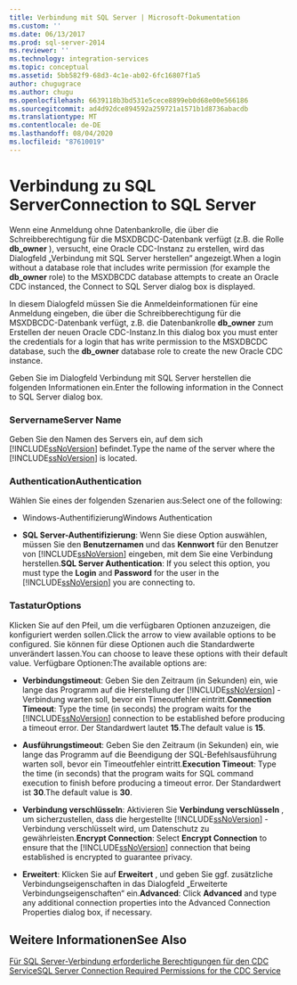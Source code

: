 ```yaml
---
title: Verbindung mit SQL Server | Microsoft-Dokumentation
ms.custom: ''
ms.date: 06/13/2017
ms.prod: sql-server-2014
ms.reviewer: ''
ms.technology: integration-services
ms.topic: conceptual
ms.assetid: 5bb582f9-68d3-4c1e-ab02-6fc16807f1a5
author: chugugrace
ms.author: chugu
ms.openlocfilehash: 6639118b3bd531e5cece8899eb0d68e00e566186
ms.sourcegitcommit: ad4d92dce894592a259721a1571b1d8736abacdb
ms.translationtype: MT
ms.contentlocale: de-DE
ms.lasthandoff: 08/04/2020
ms.locfileid: "87610019"
---
```

# <a name="connection-to-sql-server"></a><span data-ttu-id="adac1-102">Verbindung zu SQL Server</span><span class="sxs-lookup"><span data-stu-id="adac1-102">Connection to SQL Server</span></span>
  <span data-ttu-id="adac1-103">Wenn eine Anmeldung ohne Datenbankrolle, die über die Schreibberechtigung für die MSXDBCDC-Datenbank verfügt (z.B. die Rolle **db_owner** ), versucht, eine Oracle CDC-Instanz zu erstellen, wird das Dialogfeld „Verbindung mit SQL Server herstellen“ angezeigt.</span><span class="sxs-lookup"><span data-stu-id="adac1-103">When a login without a database role that includes write permission (for example the **db_owner** role) to the MSXDBCDC database attempts to create an Oracle CDC instanced, the Connect to SQL Server dialog box is displayed.</span></span>  
  
 <span data-ttu-id="adac1-104">In diesem Dialogfeld müssen Sie die Anmeldeinformationen für eine Anmeldung eingeben, die über die Schreibberechtigung für die MSXDBCDC-Datenbank verfügt, z.B. die Datenbankrolle **db_owner** zum Erstellen der neuen Oracle CDC-Instanz.</span><span class="sxs-lookup"><span data-stu-id="adac1-104">In this dialog box you must enter the credentials for a login that has write permission to the MSXDBCDC database, such the **db_owner** database role to create the new Oracle CDC instance.</span></span>  
  
 <span data-ttu-id="adac1-105">Geben Sie im Dialogfeld Verbindung mit SQL Server herstellen die folgenden Informationen ein.</span><span class="sxs-lookup"><span data-stu-id="adac1-105">Enter the following information in the Connect to SQL Server dialog box.</span></span>  
  
### <a name="server-name"></a><span data-ttu-id="adac1-106">Servername</span><span class="sxs-lookup"><span data-stu-id="adac1-106">Server Name</span></span>  
 <span data-ttu-id="adac1-107">Geben Sie den Namen des Servers ein, auf dem sich [!INCLUDE[ssNoVersion](../../includes/ssnoversion-md.md)] befindet.</span><span class="sxs-lookup"><span data-stu-id="adac1-107">Type the name of the server where the [!INCLUDE[ssNoVersion](../../includes/ssnoversion-md.md)] is located.</span></span>  
  
### <a name="authentication"></a><span data-ttu-id="adac1-108">Authentication</span><span class="sxs-lookup"><span data-stu-id="adac1-108">Authentication</span></span>  
 <span data-ttu-id="adac1-109">Wählen Sie eines der folgenden Szenarien aus:</span><span class="sxs-lookup"><span data-stu-id="adac1-109">Select one of the following:</span></span>  
  
-   <span data-ttu-id="adac1-110">Windows-Authentifizierung</span><span class="sxs-lookup"><span data-stu-id="adac1-110">Windows Authentication</span></span>  
  
-   <span data-ttu-id="adac1-111">**SQL Server-Authentifizierung**: Wenn Sie diese Option auswählen, müssen Sie den **Benutzernamen** und das **Kennwort** für den Benutzer von [!INCLUDE[ssNoVersion](../../includes/ssnoversion-md.md)] eingeben, mit dem Sie eine Verbindung herstellen.</span><span class="sxs-lookup"><span data-stu-id="adac1-111">**SQL Server Authentication**: If you select this option, you must type the **Login** and **Password** for the user in the [!INCLUDE[ssNoVersion](../../includes/ssnoversion-md.md)] you are connecting to.</span></span>  
  
### <a name="options"></a><span data-ttu-id="adac1-112">Tastatur</span><span class="sxs-lookup"><span data-stu-id="adac1-112">Options</span></span>  
 <span data-ttu-id="adac1-113">Klicken Sie auf den Pfeil, um die verfügbaren Optionen anzuzeigen, die konfiguriert werden sollen.</span><span class="sxs-lookup"><span data-stu-id="adac1-113">Click the arrow to view available options to be configured.</span></span> <span data-ttu-id="adac1-114">Sie können für diese Optionen auch die Standardwerte unverändert lassen.</span><span class="sxs-lookup"><span data-stu-id="adac1-114">You can choose to leave these options with their default value.</span></span> <span data-ttu-id="adac1-115">Verfügbare Optionen:</span><span class="sxs-lookup"><span data-stu-id="adac1-115">The available options are:</span></span>  
  
-   <span data-ttu-id="adac1-116">**Verbindungstimeout**: Geben Sie den Zeitraum (in Sekunden) ein, wie lange das Programm auf die Herstellung der [!INCLUDE[ssNoVersion](../../includes/ssnoversion-md.md)] -Verbindung warten soll, bevor ein Timeoutfehler eintritt.</span><span class="sxs-lookup"><span data-stu-id="adac1-116">**Connection Timeout**: Type the time (in seconds) the program waits for the [!INCLUDE[ssNoVersion](../../includes/ssnoversion-md.md)] connection to be established before producing a timeout error.</span></span> <span data-ttu-id="adac1-117">Der Standardwert lautet **15**.</span><span class="sxs-lookup"><span data-stu-id="adac1-117">The default value is **15**.</span></span>  
  
-   <span data-ttu-id="adac1-118">**Ausführungstimeout**: Geben Sie den Zeitraum (in Sekunden) ein, wie lange das Programm auf die Beendigung der SQL-Befehlsausführung warten soll, bevor ein Timeoutfehler eintritt.</span><span class="sxs-lookup"><span data-stu-id="adac1-118">**Execution Timeout**: Type the time (in seconds) that the program waits for SQL command execution to finish before producing a timeout error.</span></span> <span data-ttu-id="adac1-119">Der Standardwert ist **30**.</span><span class="sxs-lookup"><span data-stu-id="adac1-119">The default value is **30**.</span></span>  
  
-   <span data-ttu-id="adac1-120">**Verbindung verschlüsseln**: Aktivieren Sie **Verbindung verschlüsseln** , um sicherzustellen, dass die hergestellte [!INCLUDE[ssNoVersion](../../includes/ssnoversion-md.md)] -Verbindung verschlüsselt wird, um Datenschutz zu gewährleisten.</span><span class="sxs-lookup"><span data-stu-id="adac1-120">**Encrypt Connection**: Select **Encrypt Connection** to ensure that the [!INCLUDE[ssNoVersion](../../includes/ssnoversion-md.md)] connection that being established is encrypted to guarantee privacy.</span></span>  
  
-   <span data-ttu-id="adac1-121">**Erweitert**: Klicken Sie auf **Erweitert** , und geben Sie ggf. zusätzliche Verbindungseigenschaften in das Dialogfeld „Erweiterte Verbindungseigenschaften“ ein.</span><span class="sxs-lookup"><span data-stu-id="adac1-121">**Advanced**: Click **Advanced** and type any additional connection properties into the Advanced Connection Properties dialog box, if necessary.</span></span>  
  
## <a name="see-also"></a><span data-ttu-id="adac1-122">Weitere Informationen</span><span class="sxs-lookup"><span data-stu-id="adac1-122">See Also</span></span>  
 [<span data-ttu-id="adac1-123">Für SQL Server-Verbindung erforderliche Berechtigungen für den CDC Service</span><span class="sxs-lookup"><span data-stu-id="adac1-123">SQL Server Connection Required Permissions for the CDC Service</span></span>](sql-server-connection-required-permissions-for-the-cdc-service.md)  
  
  
